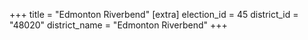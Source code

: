 +++
title = "Edmonton Riverbend"
[extra]
election_id = 45
district_id = "48020"
district_name = "Edmonton Riverbend"
+++
